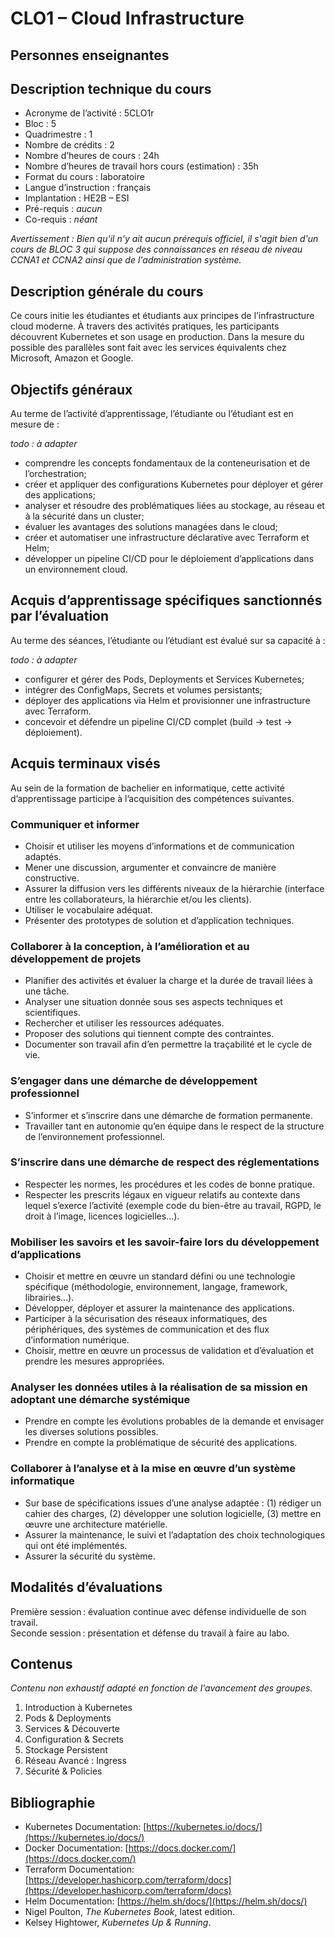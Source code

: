 # CLO1 – Cloud Infrastructure

## Personnes enseignantes

<!-- Partie générée automatiquement -->

## Description technique du cours

* Acronyme de l’activité : 5CLO1r
* Bloc : 5
* Quadrimestre : 1
* Nombre de crédits : 2
* Nombre d’heures de cours : 24h
* Nombre d’heures de travail hors cours (estimation) : 35h
* Format du cours : laboratoire
* Langue d’instruction : français
* Implantation : HE2B – ESI
* Pré-requis : *aucun*
* Co-requis : *néant*

_Avertissement : Bien qu'il n'y ait aucun prérequis officiel, il s'agit bien d'un cours de BLOC 3 qui suppose des connaissances en réseau de niveau CCNA1 et CCNA2 ainsi que de l'administration système._

## Description générale du cours

Ce cours initie les étudiantes et étudiants aux principes de l’infrastructure cloud moderne. À travers des activités pratiques, les participants découvrent Kubernetes et son usage en production. Dans la mesure du possible des parallèles sont fait avec les services équivalents chez Microsoft, Amazon et Google.

## Objectifs généraux

Au terme de l’activité d’apprentissage, l’étudiante ou l’étudiant est en mesure de :

_todo : à adapter_

* comprendre les concepts fondamentaux de la conteneurisation et de l’orchestration;
* créer et appliquer des configurations Kubernetes pour déployer et gérer des applications;
* analyser et résoudre des problématiques liées au stockage, au réseau et à la sécurité dans un cluster;
* évaluer les avantages des solutions managées dans le cloud;
* créer et automatiser une infrastructure déclarative avec Terraform et Helm;
* développer un pipeline CI/CD pour le déploiement d’applications dans un environnement cloud.

## Acquis d’apprentissage spécifiques sanctionnés par l’évaluation

Au terme des séances, l’étudiante ou l’étudiant est évalué sur sa capacité à :

_todo : à adapter_ 

* configurer et gérer des Pods, Deployments et Services Kubernetes;
* intégrer des ConfigMaps, Secrets et volumes persistants;
* déployer des applications via Helm et provisionner une infrastructure avec Terraform.
* concevoir et défendre un pipeline CI/CD complet (build → test → déploiement).

## Acquis terminaux visés

Au sein de la formation de bachelier en informatique, cette activité d’apprentissage participe à l’acquisition des compétences suivantes.

### Communiquer et informer

- Choisir et utiliser les moyens d’informations et de communication adaptés.
- Mener une discussion, argumenter et convaincre de manière constructive.
- Assurer la diffusion vers les différents niveaux de la hiérarchie (interface entre les collaborateurs, la hiérarchie et/ou les clients).
- Utiliser le vocabulaire adéquat.
- Présenter des prototypes de solution et d’application techniques.

### Collaborer à la conception, à l’amélioration et au développement de projets

- Planifier des activités et évaluer la charge et la durée de travail liées à une tâche.
- Analyser une situation donnée sous ses aspects techniques et scientifiques.
- Rechercher et utiliser les ressources adéquates.
- Proposer des solutions qui tiennent compte des contraintes.
- Documenter son travail afin d’en permettre la traçabilité et le cycle de vie.

### S’engager dans une démarche de développement professionnel

- S’informer et s’inscrire dans une démarche de formation permanente.
- Travailler tant en autonomie qu’en équipe dans le respect de la structure de l’environnement professionnel.

### S’inscrire dans une démarche de respect des réglementations

- Respecter les normes, les procédures et les codes de bonne pratique.
- Respecter les prescrits légaux en vigueur relatifs au contexte dans lequel s’exerce l’activité (exemple code du bien-être au travail, RGPD, le droit à l’image, licences logicielles…).

### Mobiliser les savoirs et les savoir-faire lors du développement d’applications

- Choisir et mettre en œuvre un standard défini ou une technologie spécifique (méthodologie, environnement, langage, framework, librairies…).
- Développer, déployer et assurer la maintenance des applications.
- Participer à la sécurisation des réseaux informatiques, des périphériques, des systèmes de communication et des flux d’information numérique.
- Choisir, mettre en œuvre un processus de validation et d’évaluation et prendre les mesures appropriées.

### Analyser les données utiles à la réalisation de sa mission en adoptant une démarche systémique

- Prendre en compte les évolutions probables de la demande et envisager les diverses solutions possibles.
- Prendre en compte la problématique de sécurité des applications.

### Collaborer à l’analyse et à la mise en œuvre d’un système informatique

- Sur base de spécifications issues d’une analyse adaptée : (1) rédiger un cahier des charges, (2) développer une solution logicielle, (3) mettre en œuvre une architecture matérielle.
- Assurer la maintenance, le suivi et l’adaptation des choix technologiques qui ont été implémentés.
- Assurer la sécurité du système.



## Modalités d’évaluations

Première session : évaluation continue avec défense individuelle de son travail.  
Seconde session : présentation et défense du travail à faire au labo. 

## Contenus

_Contenu non exhaustif adapté en fonction de l'avancement des groupes._

1. Introduction à Kubernetes
2. Pods & Deployments
3. Services & Découverte
4. Configuration & Secrets
5. Stockage Persistent
6. Réseau Avancé : Ingress
7. Sécurité & Policies


## Bibliographie

* Kubernetes Documentation: [https://kubernetes.io/docs/](https://kubernetes.io/docs/)
* Docker Documentation: [https://docs.docker.com/](https://docs.docker.com/)
* Terraform Documentation: [https://developer.hashicorp.com/terraform/docs](https://developer.hashicorp.com/terraform/docs)
* Helm Documentation: [https://helm.sh/docs/](https://helm.sh/docs/)
* Nigel Poulton, *The Kubernetes Book*, latest edition.
* Kelsey Hightower, *Kubernetes Up & Running*.
